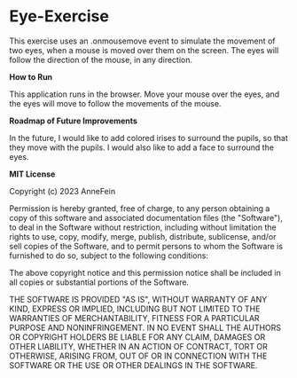 # Eye-Exercise

This exercise uses an .onmousemove event to simulate the movement of two eyes, when a mouse is moved over them on the screen. The eyes will follow the direction of the mouse, in any direction.


**How to Run**

This application runs in the browser. Move your mouse over the eyes, and the eyes will move to follow the movements of the mouse.

**Roadmap of Future Improvements**

In the future, I would like to add colored irises to surround the pupils, so that they move with the pupils. I would also like to add a face to surround the eyes.

**MIT License**

Copyright (c) 2023 AnneFein

Permission is hereby granted, free of charge, to any person obtaining a copy of this software and associated documentation files (the "Software"), to deal in the Software without restriction, including without limitation the rights to use, copy, modify, merge, publish, distribute, sublicense, and/or sell copies of the Software, and to permit persons to whom the Software is furnished to do so, subject to the following conditions:

The above copyright notice and this permission notice shall be included in all copies or substantial portions of the Software.

THE SOFTWARE IS PROVIDED "AS IS", WITHOUT WARRANTY OF ANY KIND, EXPRESS OR IMPLIED, INCLUDING BUT NOT LIMITED TO THE WARRANTIES OF MERCHANTABILITY, FITNESS FOR A PARTICULAR PURPOSE AND NONINFRINGEMENT. IN NO EVENT SHALL THE AUTHORS OR COPYRIGHT HOLDERS BE LIABLE FOR ANY CLAIM, DAMAGES OR OTHER LIABILITY, WHETHER IN AN ACTION OF CONTRACT, TORT OR OTHERWISE, ARISING FROM, OUT OF OR IN CONNECTION WITH THE SOFTWARE OR THE USE OR OTHER DEALINGS IN THE SOFTWARE.
